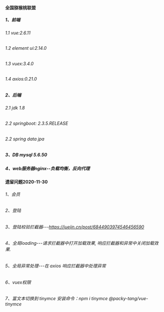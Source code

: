 #### 全国猕猴桃联盟

##### 1、前端

###### 1.1 vue:2.6.11

###### 1.2 element ui:2.14.0

###### 1.3 vuex:3.4.0

###### 1.4 axios:0.21.0

##### 2、后端

###### 2.1 jdk 1.8

###### 2.2 springboot: 2.3.5.RELEASE

###### 2.2 spring data jpa

##### 3、DB mysql 5.6.50

##### 4、web服务器nginx--负载均衡，反向代理



#### 遗留问题2020-11-30

###### 1、会员

###### 2、登陆

###### 3、登陆校验拦截器---https://juejin.cn/post/6844903974546456590

###### 4、全局loading---请求拦截器中打开加载效果, 响应拦截器和异常中关闭加载效果.

###### 5、全局异常处理---在 axios 响应拦截器中处理异常

###### 6、vuex权限

###### 7、富文本切换到 tinymce 安装命令：npm i tinymce @packy-tang/vue-tinymce 